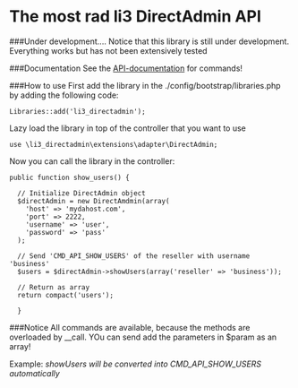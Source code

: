 # The most rad li3  DirectAdmin API

###Under development....
Notice that this library is still under development. Everything works but has not been extensively tested

###Documentation
See the [API-documentation](http://www.directadmin.com/api.html) for commands!


###How to use
First add the library in the ./config/bootstrap/libraries.php by adding the following code:

    Libraries::add('li3_directadmin');
      
Lazy load the library in top of the controller that you want to use

    use \li3_directadmin\extensions\adapter\DirectAdmin;
      
Now you can call the library in the controller:

    public function show_users() {
      
      // Initialize DirectAdmin object
      $directAdmin = new DirectAmdmin(array(
        'host' => 'mydahost.com', 
        'port' => 2222, 
        'username' => 'user',
        'password' => 'pass'
      ); 
      
      // Send 'CMD_API_SHOW_USERS' of the reseller with username 'business'
      $users = $directAdmin->showUsers(array('reseller' => 'business')); 
      
      // Return as array
      return compact('users');
      
      }
      
###Notice
All commands are available, because the methods are overloaded by __call. YOu can send add the parameters in $param as an array!

Example:
  *showUsers will be converted into CMD_API_SHOW_USERS automatically*